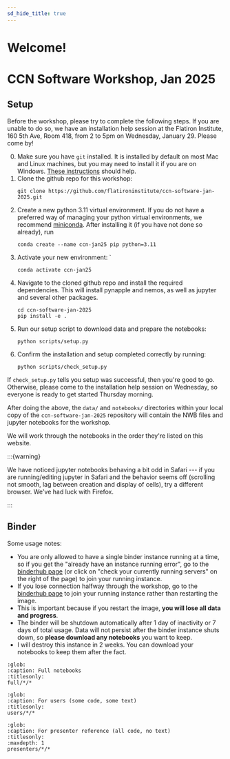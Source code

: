 ```yaml
---
sd_hide_title: true
---
```


# Welcome!

# CCN Software Workshop, Jan 2025

## Setup

Before the workshop, please try to complete the following steps. If you are unable to do so, we have an installation help session at the Flatiron Institute, 160 5th Ave, Room 418, from 2 to 5pm on Wednesday, January 29. Please come by!

0. Make sure you have `git` installed. It is installed by default on most Mac and Linux machines, but you may need to install it if you are on Windows. [These instructions](https://github.com/git-guides/install-git) should help.
1. Clone the github repo for this workshop:
   ```shell
   git clone https://github.com/flatironinstitute/ccn-software-jan-2025.git
   ```
2. Create a new python 3.11 virtual environment. If you do not have a preferred way of managing your python virtual environments, we recommend [miniconda](https://docs.anaconda.com/free/miniconda/). After installing it (if you have not done so already), run 
    ```shell
    conda create --name ccn-jan25 pip python=3.11
    ```
3. Activate your new environment: `
    ```shell
    conda activate ccn-jan25
    ```
4. Navigate to the cloned github repo and install the required dependencies. This will install pynapple and nemos, as well as jupyter and several other packages.
    ```shell
    cd ccn-software-jan-2025
    pip install -e .
    ```
5. Run our setup script to download data and prepare the notebooks:
    ```shell
    python scripts/setup.py
    ```
6. Confirm the installation and setup completed correctly by running:
    ```shell
    python scripts/check_setup.py
    ```

If `check_setup.py` tells you setup was successful, then you're good to go. Otherwise, please come to the installation help session on Wednesday, so everyone is ready to get started Thursday morning.

After doing the above, the `data/` and `notebooks/` directories within your local copy of the `ccn-software-jan-2025` repository will contain the NWB files and jupyter notebooks for the workshop.

We will work through the notebooks in the order they're listed on this website.

:::{warning}

We have noticed jupyter notebooks behaving a bit odd in Safari --- if you are running/editing jupyter in Safari and the behavior seems off (scrolling not smooth, lag between creation and display of cells), try a different browser. We've had luck with Firefox.

:::

## Binder

Some usage notes:

- You are only allowed to have a single binder instance running at a time, so if you get the "already have an instance running error", go to the [binderhub page](https://binder.flatironinstitute.org/hub/hub/home) (or click on "check your currently running servers" on the right of the page) to join your running instance.
- If you lose connection halfway through the workshop, go to the [binderhub page](https://binder.flatironinstitute.org/hub/hub/home) to join your running instance rather than restarting the image.
- This is important because if you restart the image, **you will lose all data and progress**.
- The binder will be shutdown automatically after 1 day of inactivity or 7 days of total usage. Data will not persist after the binder instance shuts down, so **please download any notebooks** you want to keep.
- I will destroy this instance in 2 weeks. You can download your notebooks to keep them after the fact.

```{toctree}
:glob:
:caption: Full notebooks
:titlesonly:
full/*/*
```

```{toctree}
:glob:
:caption: For users (some code, some text)
:titlesonly:
users/*/*
```

```{toctree}
:glob:
:caption: For presenter reference (all code, no text)
:titlesonly:
:maxdepth: 1
presenters/*/*
```
